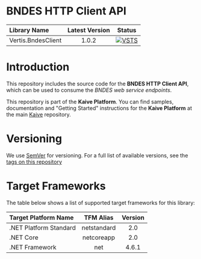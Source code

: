 # BNDES HTTP Client API

| Library Name       | Latest Version | Status |
|:-------------------|:--------------:|:------:|
| Vertis.BndesClient |      1.0.2     | [![VSTS](https://img.shields.io/vso/build/vertisnet/62009b64-8b3f-4d27-93c2-95512cf9951f/30.svg)](https://vertisnet.visualstudio.com/Product_Development/_build/index?context=allDefinitions&path=\Kaive&definitionId=30&_a=completed) |

# Introduction

This repository includes the source code for the **BNDES HTTP Client API**, which can be used to consume the _BNDES web service endpoints_.

This repository is part of the **Kaive Platform**. You can find samples, documentation and "Getting Started" instructions for the **Kaive Platform** at the main [Kaive](https://vertisnet.visualstudio.com/Product_Development/_git/Kaive) repository.

# Versioning

We use [SemVer](http://semver.org/) for versioning. For a full list of available versions, see the [tags on this repository](https://vertisnet.visualstudio.com/Product_Development/_git/Kaive.Extensions.Common/tags)

# Target Frameworks

The table below shows a list of supported target frameworks for this library:

| Target Platform Name   | TFM Alias   | Version |
|:-----------------------|:-----------:|:-------:|
| .NET Platform Standard | netstandard | 2.0     |
| .NET Core              | netcoreapp  | 2.0     |
| .NET Framework         | net         | 4.6.1   |
